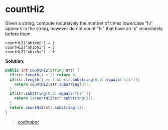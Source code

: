 # countHi2

Given a string, compute recursively the number of times lowercase "hi" appears in the string, however do not count "hi" that have an 'x' immedately before them.

```
countHi2("ahixhi") → 1
countHi2("ahibhi") → 2
countHi2("xhixhi") → 0
```

**Solution:**

```java
public int countHi2(String str) {
  if(str.length() < 2) return 0;
  if(str.length() >= 3 && str.substring(0,3).equals("xhi")){
    return countHi2(str.substring(3));
  }
  if(str.substring(0,2).equals("hi")){
    return 1+countHi2(str.substring(2));
  }
  return countHi2(str.substring(1));
}
```

> _[codingbat](https://codingbat.com/prob/p143900)_